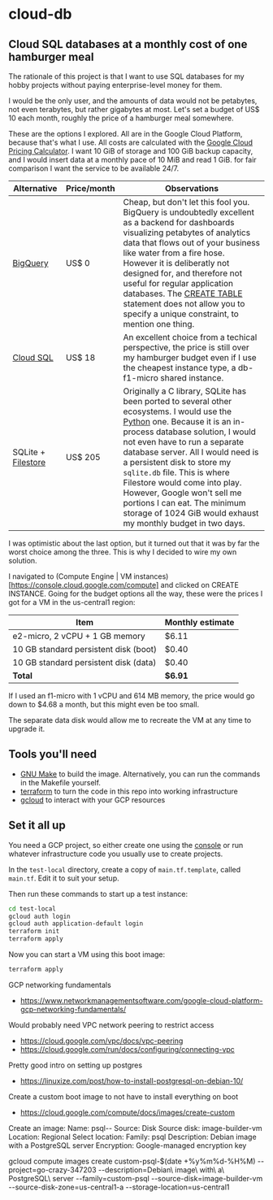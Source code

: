 # cloud-db

## Cloud SQL databases at a monthly cost of one hamburger meal

The rationale of this project is that I want to use SQL databases for my hobby projects without paying enterprise-level money for them.

I would be the only user, and the amounts of data would not be petabytes, not even terabytes, but rather gigabytes at most. Let's set a budget of US$ 10 each month, roughly the price of a hamburger meal somewhere.

These are the options I explored. All are in the Google Cloud Platform, because that's what I use. All costs are calculated with the [Google Cloud Pricing Calculator](https://cloud.google.com/products/calculator). I want 10 GiB of storage and 100 GiB backup capacity, and I would insert data at a monthly pace of 10 MiB and read 1 GiB. for fair comparison I want the service to be available 24/7.

| Alternative | Price/month | Observations |
| --- | --- | --- |
| [BigQuery](https://cloud.google.com/bigquery) | US$ 0 | Cheap, but don't let this fool you. BigQuery is undoubtedly excellent as a backend for dashboards visualizing petabytes of analytics data that flows out of your business like water from a fire hose. However it is deliberatly not designed for, and therefore not useful for regular application databases. The [CREATE TABLE](https://cloud.google.com/bigquery/docs/reference/standard-sql/data-definition-language#create_table_statement) statement does not allow you to specify a unique constraint, to mention one thing. |
| [Cloud SQL](https://cloud.google.com/sql) | US$ 18 | An excellent choice from a techical perspective, the price is still over my hamburger budget even if I use the cheapest instance type, a db-f1-micro shared instance. |
| SQLite + [Filestore](https://cloud.google.com/filestore) | US$ 205 | Originally a C library, SQLite has been ported to several other ecosystems. I would use the [Python](https://docs.python.org/3/library/sqlite3.html) one. Because it is an in-process database solution, I would not even have to run a separate database server. All I would need is a persistent disk to store my `sqlite.db` file. This is where Filestore would come into play. However, Google won't sell me portions I can eat. The minimum storage of 1024 GiB would exhaust my monthly budget in two days. |

I was optimistic about the last option, but it turned out that it was by far the worst choice among the three. This is why I decided to wire my own solution.

I navigated to (Compute Engine | VM instances)[https://console.cloud.google.com/compute] and clicked on CREATE INSTANCE. Going for the budget options all the way, these were the prices I got for a VM in the us-central1 region:

| Item | Monthly estimate |
| --- | --- |
| e2-micro, 2 vCPU + 1 GB memory | $6.11 |
| 10 GB standard persistent disk (boot) | $0.40 |
| 10 GB standard persistent disk (data) | $0.40 |
| __Total__ | __$6.91__ |

If I used an f1-micro with 1 vCPU and 614 MB memory, the price would go down to $4.68 a month, but this might even be too small.

The separate data disk would allow me to recreate the VM at any time to upgrade it.

## Tools you'll need

* [GNU Make](https://www.gnu.org/software/make/) to build the image. Alternatively, you can run the commands in the Makefile yourself.
* [terraform](https://www.terraform.io) to turn the code in this repo into working infrastructure
* [gcloud](https://cloud.google.com/cli) to interact with your GCP resources

## Set it all up

You need a GCP project, so either create one using the [console](https://console.cloud.google.com/) or run whatever infrastructure code you usually use to create projects.

In the `test-local` directory, create a copy of `main.tf.template`, called `main.tf`. Edit it to suit your setup.

Then run these commands to start up a test instance:

```bash
cd test-local
gcloud auth login
gcloud auth application-default login
terraform init
terraform apply
```

Now you can start a VM using this boot image:

```bash
terraform apply
```





GCP networking fundamentals
* https://www.networkmanagementsoftware.com/google-cloud-platform-gcp-networking-fundamentals/

Would probably need VPC network peering to restrict access
* https://cloud.google.com/vpc/docs/vpc-peering
* https://cloud.google.com/run/docs/configuring/connecting-vpc

Pretty good intro on setting up postgres
* https://linuxize.com/post/how-to-install-postgresql-on-debian-10/

Create a custom boot image to not have to install everything on boot
* https://cloud.google.com/compute/docs/images/create-custom


Create an image:
Name: psql-<DATE>-<TIME>
Source: Disk
Source disk: image-builder-vm
Location: Regional
Select location: <REGION>
Family: psql
Description: Debian image with a PostgreSQL server
Encryption: Google-managed encryption key

gcloud compute images create custom-psql-$(date +%y%m%d-%H%M) --project=go-crazy-347203 --description=Debian\ image\ with\ a\ PostgreSQL\ server --family=custom-psql --source-disk=image-builder-vm --source-disk-zone=us-central1-a --storage-location=us-central1

